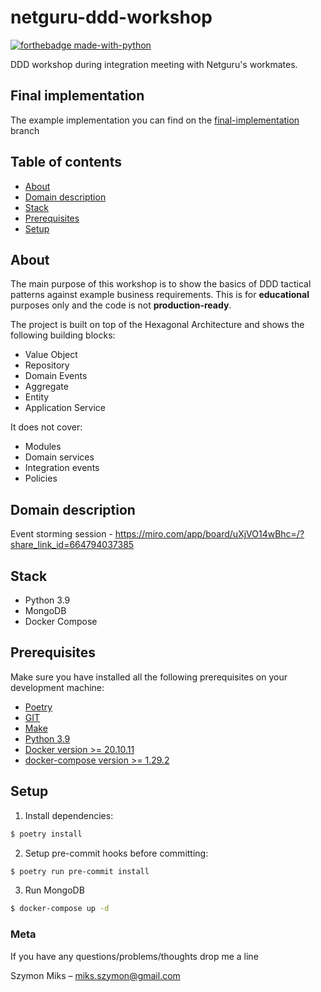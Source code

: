 # netguru-ddd-workshop
[![forthebadge made-with-python](http://ForTheBadge.com/images/badges/made-with-python.svg)](https://www.python.org/)

DDD workshop during integration meeting with Netguru's workmates.

## Final implementation

The example implementation you can find on the [final-implementation](https://github.com/szymon6927/netguru-ddd-workshop/tree/final-implementation) branch

## Table of contents

* [About](#about)
* [Domain description](#domain-description)
* [Stack](#stack)
* [Prerequisites](#prerequisites)
* [Setup](#setup)

## About

The main purpose of this workshop is to show the basics of DDD tactical patterns against example business requirements.
This is for **educational** purposes only and the code is not **production-ready**.

The project is built on top of the Hexagonal Architecture and shows the following building blocks:
- Value Object
- Repository
- Domain Events
- Aggregate
- Entity
- Application Service

It does not cover:
- Modules
- Domain services
- Integration events
- Policies

## Domain description

Event storming session - https://miro.com/app/board/uXjVO14wBhc=/?share_link_id=664794037385


## Stack

- Python 3.9
- MongoDB
- Docker Compose

## Prerequisites

Make sure you have installed all the following prerequisites on your development machine:

- [Poetry](https://python-poetry.org/)
- [GIT](https://git-scm.com/downloads)
- [Make](http://gnuwin32.sourceforge.net/packages/make.htm)
- [Python 3.9](https://www.python.org/downloads/)
- [Docker version >= 20.10.11](https://www.docker.com/get-started)
- [docker-compose version >= 1.29.2](https://docs.docker.com/compose/install/)

## Setup

1. Install dependencies:

```bash
$ poetry install
```

2. Setup pre-commit hooks before committing:

```bash
$ poetry run pre-commit install
```

3. Run MongoDB

```bash
$ docker-compose up -d
```

### Meta
If you have any questions/problems/thoughts drop me a line

Szymon Miks – miks.szymon@gmail.com
